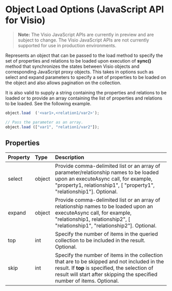# Object Load Options (JavaScript API for Visio)

>**Note:** The Visio JavaScript APIs are currently in preview and are subject to change. The Visio JavaScript APIs are not currently supported for use in production environments.

Represents an object that can be passed to the load method to specify the set of properties and relations to be loaded upon execution of **sync()** method that synchronizes the states between Visio objects and corresponding JavaScript proxy objects. This takes in options such as select and expand parameters to specify a set of properties to be loaded on the object and also allows pagination on the collection.

It is also valid to supply a string containing the properties and relations to be loaded or to provide an array containing the list of properties and relations to be loaded. See the following example.

```js
object.load  ('<var1>,<relation1/var2>');

// Pass the parameter as an array.
object.load (["var1", "relation1/var2"]);
```

## Properties

| Property | Type  | Description |
|:---------|:------|:------------|
|select    |object |Provide comma-delimited list or an array of parameter/relationship names to be loaded upon an executeAsync call, for example, "property1, relationship1", [ "property1", "relationship1"]. Optional.|
|expand    |object |Provide comma-delimited list or an array of relationship names to be loaded upon an executeAsync call, for example, "relationship1, relationship2", [ "relationship1", "relationship2"]. Optional.|
|top       |int    |Specify the number of items in the queried collection to be included in the result. Optional.|
|skip      |int    |Specify the number of items in the collection that are to be skipped and not included in the result. If **top** is specified, the selection of result will start after skipping the specified number of items. Optional.|


